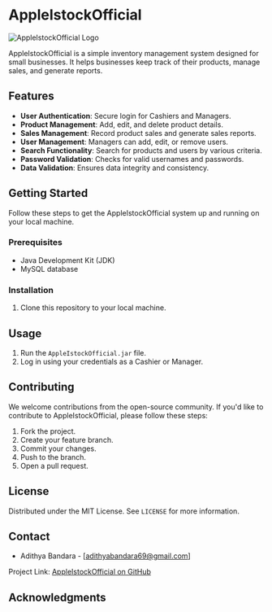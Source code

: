 # AppleIstockOfficial

![AppleIstockOfficial Logo](/path/to/logo.png)

AppleIstockOfficial is a simple inventory management system designed for small businesses. It helps businesses keep track of their products, manage sales, and generate reports.

## Features

- **User Authentication**: Secure login for Cashiers and Managers.
- **Product Management**: Add, edit, and delete product details.
- **Sales Management**: Record product sales and generate sales reports.
- **User Management**: Managers can add, edit, or remove users.
- **Search Functionality**: Search for products and users by various criteria.
- **Password Validation**: Checks for valid usernames and passwords.
- **Data Validation**: Ensures data integrity and consistency.

## Getting Started

Follow these steps to get the AppleIstockOfficial system up and running on your local machine.

### Prerequisites

- Java Development Kit (JDK)
- MySQL database
  
### Installation

1. Clone this repository to your local machine.

## Usage

1. Run the `AppleIstockOfficial.jar` file.
2. Log in using your credentials as a Cashier or Manager.


## Contributing

We welcome contributions from the open-source community. If you'd like to contribute to AppleIstockOfficial, please follow these steps:

1. Fork the project.
2. Create your feature branch.
3. Commit your changes.
4. Push to the branch.
5. Open a pull request.

## License

Distributed under the MIT License. See `LICENSE` for more information.

## Contact

- Adithya Bandara - [adithyabandara69@gmail.com] 

Project Link: [AppleIstockOfficial on GitHub](https://github.com/AdithyaBandara/AppleIstockOfficial)

## Acknowledgments
